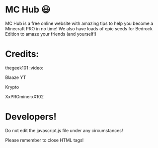 # MC Hub :smiley:
MC Hub is a free online website with amazing tips to help you become a Minecraft PRO in no time! We also have loads of epic seeds for Bedrock Edition to amaze your friends (and yourself!)

# Credits:
thegeek101 :video:

Blaaze YT

Krypto

XxPROminerxX102

# Developers!
Do not edit the javascript.js file under any circumstances!

Please remember to close HTML tags!
